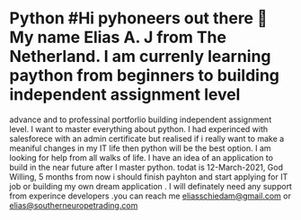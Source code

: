 # Python #Hi pyhoneers out there 👋 My name Elias A. J from The Netherland. I am currenly learning paython from beginners to building independent assignment level
advance and to professinal portforlio building independent assignment level. I want to master everything about python. I had experinced with salesforece  with an 
admin certificate  but realised if i really want to make a meaniful changes in my IT life then python will be the best option. I am looking for help from all walks 
of life. I have an idea of an application to build in the near future after I master python. todat is 12-March-2021, God Willing, 5 months from now i should finish 
payhton and start applying for IT job or building my own dream application . I will definately need any support from experince developers .you can reach me 
eliasschiedam@gmail.com or elias@southerneuropetrading.com 
